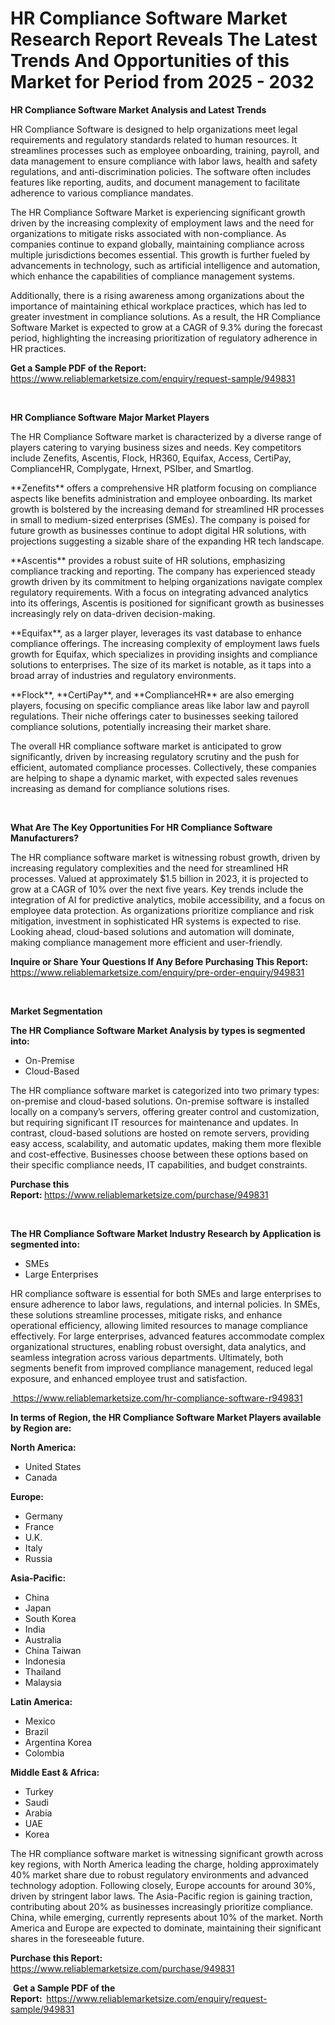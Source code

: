 <p><h1>HR Compliance Software Market Research Report Reveals The Latest Trends And Opportunities of this Market for Period from 2025 - 2032</h1></p><p><strong>HR Compliance Software Market Analysis and Latest Trends</strong></p>
<p><p>HR Compliance Software is designed to help organizations meet legal requirements and regulatory standards related to human resources. It streamlines processes such as employee onboarding, training, payroll, and data management to ensure compliance with labor laws, health and safety regulations, and anti-discrimination policies. The software often includes features like reporting, audits, and document management to facilitate adherence to various compliance mandates.</p><p>The HR Compliance Software Market is experiencing significant growth driven by the increasing complexity of employment laws and the need for organizations to mitigate risks associated with non-compliance. As companies continue to expand globally, maintaining compliance across multiple jurisdictions becomes essential. This growth is further fueled by advancements in technology, such as artificial intelligence and automation, which enhance the capabilities of compliance management systems.</p><p>Additionally, there is a rising awareness among organizations about the importance of maintaining ethical workplace practices, which has led to greater investment in compliance solutions. As a result, the HR Compliance Software Market is expected to grow at a CAGR of 9.3% during the forecast period, highlighting the increasing prioritization of regulatory adherence in HR practices.</p></p>
<p><strong>Get a Sample PDF of the Report:&nbsp;</strong> <a href="https://www.reliablemarketsize.com/enquiry/request-sample/949831?utm_campaign=3579&utm_medium=2&utm_source=Github&utm_content=ia&utm_term=16042025&utm_id=hr-compliance-software">https://www.reliablemarketsize.com/enquiry/request-sample/949831</a></p>
<p>&nbsp;</p>
<p><strong>HR Compliance Software Major Market Players</strong></p>
<p><p>The HR Compliance Software market is characterized by a diverse range of players catering to varying business sizes and needs. Key competitors include Zenefits, Ascentis, Flock, HR360, Equifax, Access, CertiPay, ComplianceHR, Complygate, Hrnext, PSIber, and Smartlog.</p><p>**Zenefits** offers a comprehensive HR platform focusing on compliance aspects like benefits administration and employee onboarding. Its market growth is bolstered by the increasing demand for streamlined HR processes in small to medium-sized enterprises (SMEs). The company is poised for future growth as businesses continue to adopt digital HR solutions, with projections suggesting a sizable share of the expanding HR tech landscape.</p><p>**Ascentis** provides a robust suite of HR solutions, emphasizing compliance tracking and reporting. The company has experienced steady growth driven by its commitment to helping organizations navigate complex regulatory requirements. With a focus on integrating advanced analytics into its offerings, Ascentis is positioned for significant growth as businesses increasingly rely on data-driven decision-making.</p><p>**Equifax**, as a larger player, leverages its vast database to enhance compliance offerings. The increasing complexity of employment laws fuels growth for Equifax, which specializes in providing insights and compliance solutions to enterprises. The size of its market is notable, as it taps into a broad array of industries and regulatory environments.</p><p>**Flock**, **CertiPay**, and **ComplianceHR** are also emerging players, focusing on specific compliance areas like labor law and payroll regulations. Their niche offerings cater to businesses seeking tailored compliance solutions, potentially increasing their market share.</p><p>The overall HR compliance software market is anticipated to grow significantly, driven by increasing regulatory scrutiny and the push for efficient, automated compliance processes. Collectively, these companies are helping to shape a dynamic market, with expected sales revenues increasing as demand for compliance solutions rises.</p></p>
<p>&nbsp;</p>
<p><strong>What Are The Key Opportunities For HR Compliance Software Manufacturers?</strong></p>
<p><p>The HR compliance software market is witnessing robust growth, driven by increasing regulatory complexities and the need for streamlined HR processes. Valued at approximately $1.5 billion in 2023, it is projected to grow at a CAGR of 10% over the next five years. Key trends include the integration of AI for predictive analytics, mobile accessibility, and a focus on employee data protection. As organizations prioritize compliance and risk mitigation, investment in sophisticated HR systems is expected to rise. Looking ahead, cloud-based solutions and automation will dominate, making compliance management more efficient and user-friendly.</p></p>
<p><strong>Inquire or Share Your Questions If Any Before Purchasing This Report:</strong> <a href="https://www.reliablemarketsize.com/enquiry/pre-order-enquiry/949831?utm_campaign=3579&utm_medium=2&utm_source=Github&utm_content=ia&utm_term=16042025&utm_id=hr-compliance-software">https://www.reliablemarketsize.com/enquiry/pre-order-enquiry/949831</a></p>
<p>&nbsp;</p>
<p><strong>Market Segmentation</strong></p>
<p><strong>The HR Compliance Software Market Analysis by types is segmented into:</strong></p>
<p><ul><li>On-Premise</li><li>Cloud-Based</li></ul></p>
<p><p>The HR compliance software market is categorized into two primary types: on-premise and cloud-based solutions. On-premise software is installed locally on a company’s servers, offering greater control and customization, but requiring significant IT resources for maintenance and updates. In contrast, cloud-based solutions are hosted on remote servers, providing easy access, scalability, and automatic updates, making them more flexible and cost-effective. Businesses choose between these options based on their specific compliance needs, IT capabilities, and budget constraints.</p></p>
<p><strong>Purchase this Report:&nbsp;</strong><a href="https://www.reliablemarketsize.com/purchase/949831?utm_campaign=3579&utm_medium=2&utm_source=Github&utm_content=ia&utm_term=16042025&utm_id=hr-compliance-software">https://www.reliablemarketsize.com/purchase/949831</a></p>
<p>&nbsp;</p>
<p><strong>The HR Compliance Software Market Industry Research by Application is segmented into:</strong></p>
<p><ul><li>SMEs</li><li>Large Enterprises</li></ul></p>
<p><p>HR compliance software is essential for both SMEs and large enterprises to ensure adherence to labor laws, regulations, and internal policies. In SMEs, these solutions streamline processes, mitigate risks, and enhance operational efficiency, allowing limited resources to manage compliance effectively. For large enterprises, advanced features accommodate complex organizational structures, enabling robust oversight, data analytics, and seamless integration across various departments. Ultimately, both segments benefit from improved compliance management, reduced legal exposure, and enhanced employee trust and satisfaction.</p></p>
<p><a href="https://www.reliablemarketsize.com/hr-compliance-software-r949831?utm_campaign=3579&utm_medium=2&utm_source=Github&utm_content=ia&utm_term=16042025&utm_id=hr-compliance-software">&nbsp;https://www.reliablemarketsize.com/hr-compliance-software-r949831</a></p>
<p><strong>In terms of Region, the HR Compliance Software Market Players available by Region are:</strong></p>
<p>
    <p> <strong> North America: </strong>
        <ul>
            <li>United States</li>
            <li>Canada</li>
        </ul>
        </p> 
    <p> <strong> Europe: </strong>
        <ul>
            <li>Germany</li>
            <li>France</li>
            <li>U.K.</li>
            <li>Italy</li>
            <li>Russia</li>
        </ul>
        </p> 
    <p> <strong> Asia-Pacific: </strong>
        <ul>
            <li>China</li>
            <li>Japan</li>
            <li>South Korea</li>
            <li>India</li>
            <li>Australia</li>
            <li>China Taiwan</li>
            <li>Indonesia</li>
            <li>Thailand</li>
            <li>Malaysia</li>
        </ul>
        </p> 
    <p> <strong> Latin America: </strong>
        <ul>
            <li>Mexico</li>
            <li>Brazil</li>
            <li>Argentina Korea</li>
            <li>Colombia</li>
        </ul>
        </p> 
    <p> <strong> Middle East & Africa: </strong>
        <ul>
            <li>Turkey</li>
            <li>Saudi</li>
            <li>Arabia</li>
            <li>UAE</li>
            <li>Korea</li>
        </ul>
    </p>
    </p>
<p><p>The HR compliance software market is witnessing significant growth across key regions, with North America leading the charge, holding approximately 40% market share due to robust regulatory environments and advanced technology adoption. Following closely, Europe accounts for around 30%, driven by stringent labor laws. The Asia-Pacific region is gaining traction, contributing about 20% as businesses increasingly prioritize compliance. China, while emerging, currently represents about 10% of the market. North America and Europe are expected to dominate, maintaining their significant shares in the foreseeable future.</p></p>
<p><strong>Purchase this Report: </strong><a href="https://www.reliablemarketsize.com/purchase/949831?utm_campaign=3579&utm_medium=2&utm_source=Github&utm_content=ia&utm_term=16042025&utm_id=hr-compliance-software">https://www.reliablemarketsize.com/purchase/949831</a></p>
<p>&nbsp;<strong>Get a Sample PDF of the Report:&nbsp;&nbsp;</strong><a href="https://www.reliablemarketsize.com/enquiry/request-sample/949831?utm_campaign=3579&utm_medium=2&utm_source=Github&utm_content=ia&utm_term=16042025&utm_id=hr-compliance-software">https://www.reliablemarketsize.com/enquiry/request-sample/949831</a></p>
<p><strong></strong></p>
<p><p></p><p></p><p></p></p>